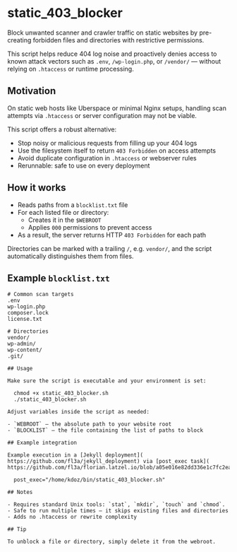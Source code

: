 # static_403_blocker

Block unwanted scanner and crawler traffic on static websites 
by pre-creating forbidden files and directories with restrictive permissions.

This script helps reduce 404 log noise 
and proactively denies access to known attack vectors 
such as `.env`, `/wp-login.php`, or `/vendor/` — without relying on `.htaccess` 
or runtime processing.

## Motivation

On static web hosts like Uberspace or minimal Nginx setups, 
handling scan attempts via `.htaccess` 
or server configuration may not be viable. 

This script offers a robust alternative:

- Stop noisy or malicious requests from filling up your 404 logs
- Use the filesystem itself to return `403 Forbidden` on access attempts
- Avoid duplicate configuration in `.htaccess` or webserver rules
- Rerunnable: safe to use on every deployment

## How it works

- Reads paths from a `blocklist.txt` file
- For each listed file or directory:
  - Creates it in the `$WEBROOT`
  - Applies `000` permissions to prevent access
- As a result, the server returns HTTP `403 Forbidden` for each path

Directories can be marked with a trailing `/`, e.g. `vendor/`, 
and the script automatically distinguishes them from files.

## Example `blocklist.txt`

```text
# Common scan targets
.env
wp-login.php
composer.lock
license.txt

# Directories
vendor/
wp-admin/
wp-content/
.git/

## Usage

Make sure the script is executable and your environment is set:

  chmod +x static_403_blocker.sh
  ./static_403_blocker.sh

Adjust variables inside the script as needed:

- `WEBROOT` – the absolute path to your website root
- `BLOCKLIST` – the file containing the list of paths to block

## Example integration

Example execution in a [Jekyll deployment](
https://github.com/fl3a/jekyll_deployment) via [post_exec task](
https://github.com/fl3a/florian.latzel.io/blob/a05e016e82dd336e1c7fc2ea6b63a9e1d4e4e45b/deploy.conf#L51) 

  post_exec="/home/kdoz/bin/static_403_blocker.sh"

## Notes

- Requires standard Unix tools: `stat`, `mkdir`, `touch` and `chmod`.
- Safe to run multiple times – it skips existing files and directories
- Adds no .htaccess or rewrite complexity

## Tip

To unblock a file or directory, simply delete it from the webroot.
